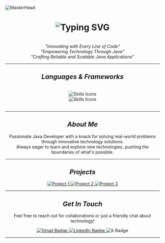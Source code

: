 ![MasterHead](https://firebasestorage.googleapis.com/v0/b/flexi-coding.appspot.com/o/dempgi7-520f8d5f-63d4-4453-8822-dbc149ae27f8.gif?alt=media&token=91c0c7b2-93c3-4029-b011-1a8703c5730d)

<div align="right">
  <a href="https://github.com/abhii8086" target="_blank" rel="noreferrer"> </a>
</div>



<h1 align="center">
    <img src="https://readme-typing-svg.herokuapp.com/?font=Righteous&size=35&center=true&vCenter=true&width=500&height=70&duration=4000&lines=Hi+There!+👋;+I'm+Abhijeet+Sharma!;Java+Developer;+Web+Developer!;" alt="Typing SVG" />
</h1>

<br/>
<div align="center">
    <em>"Innovating with Every Line of Code"</em>
  <br>
    <em>"Empowering Technology Through Java"</em>
  <br>
    <em>"Crafting Reliable and Scalable Java Applications"</em>
</div>


<hr/>

<h2 align="center"><i>Languages & Frameworks</i></h2>
<br/>
<div align="center">
    <img src="https://skillicons.dev/icons?i=java,spring,python,ai,c,cpp,javascript,nodejs,mongodb,mysql" alt="Skills Icons"/><br>
    <img src="https://skillicons.dev/icons?i=react,angular,tailwind,bootstrap,html,css,vscode,figma,git,github" alt="Skills Icons"/>
</div>

<br/>
<hr/>

<h2 align="center"><i>About Me</i></h2>
<p align="center">
    Passionate Java Developer with a knack for solving real-world problems through innovative technology solutions.
  <br>
    Always eager to learn and explore new technologies, pushing the boundaries of what's possible.
</p>

<hr/>

<h2 align="center"><i>Projects</i></h2>
<div align="center">
  <a href="https://paralaxe.netlify.app/" target="_blank">
    <img src="https://img.shields.io/badge/Project1-333333?style=for-the-badge&logo=github" alt="Project 1"/>
  </a>
  <a href="https://github.com/abhii8086/project2" target="_blank">
    <img src="https://img.shields.io/badge/Project2-333333?style=for-the-badge&logo=github" alt="Project 2"/>
  </a>
  <a href="https://github.com/abhii8086/project3" target="_blank">
    <img src="https://img.shields.io/badge/Project3-333333?style=for-the-badge&logo=github" alt="Project 3"/>
  </a>
</div>

<hr/>

<h2 align="center"><i>Get In Touch</i></h2>
<p align="center">
    Feel free to reach out for collaborations or just a friendly chat about technology!
</p>
<div align="center"> 
  <a href="mailto:sharmaabhi8086@gmail.com" target="_blank">
    <img src="https://img.shields.io/badge/Gmail-333333?style=for-the-badge&logo=gmail&logoColor=red" alt="Gmail Badge"/>
  </a>
  <a href="https://www.linkedin.com/in/abhi8086/" target="_blank">
    <img src="https://img.shields.io/badge/LinkedIn-0077B5?style=for-the-badge&logo=linkedin&logoColor=white" alt="LinkedIn Badge"/>
  </a>
  <a>
<img src="https://img.shields.io/badge/X-3333333?style=for-the-badge&logo=x&logoColor=white" alt="X Badge"/>
    
</a>
  
</div>

<hr/>


